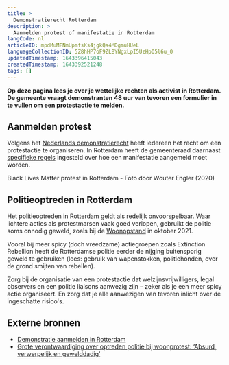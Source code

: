```yaml
---
title: >
  Demonstratierecht Rotterdam
description: >
  Aanmelden protest of manifestatie in Rotterdam
langCode: nl
articleID: mpdMuMFNmUpmfsKs4jgkQa4MDgmuHUeL
languageCollectionID: 5Z8hHP7oF9ZLBYNgxLpI5UzHpO5l6u_0
updatedTimestamp: 1643396415043
createdTimestamp: 1643392521248
tags: []
---
```


**Op deze pagina lees je over je wettelijke rechten als activist in Rotterdam. De gemeente vraagt demonstranten 48 uur van tevoren een formulier in te vullen om een protestactie te melden.**

## Aanmelden protest

Volgens het [Nederlands demonstratierecht](/nl/rights) heeft iedereen het recht om een protestactie te organiseren. In Rotterdam heeft de gemeenteraad daarnaast [specifieke regels](https://www.rotterdam.nl/loket/bewijs-kennisgeving-demonstraties/) ingesteld over hoe een manifestatie aangemeld moet worden.

<div><figcaption>Black Lives Matter protest in Rotterdam - Foto door Wouter Engler (2020)</figcaption></div>

## Politieoptreden in **Rotterdam**

Het politieoptreden in Rotterdam geldt als redelijk onvoorspelbaar. Waar lichtere acties als protestmarsen vaak goed verlopen, gebruikt de politie soms onnodig geweld, zoals bij de [Woonopstand](https://woonopstand.nl/persbericht-woonopstand-presenteert-zwartboek-politieoptreden-17-oktober-eist-onafhankelijk-onderzoek/) in oktober 2021.

Vooral bij meer spicy (doch vreedzame) actiegroepen zoals Extinction Rebellion heeft de Rotterdamse politie eerder de nijging buitensporig geweld te gebruiken (lees: gebruik van wapenstokken, politiehonden, over de grond smijten van rebellen).

Zorg bij de organisatie van een protestactie dat welzijnsvrijwilligers, legal observers en een politie liaisons aanwezig zijn – zeker als je een meer spicy actie organiseert. En zorg dat je alle aanwezigen van tevoren inlicht over de ingeschatte risico's.

<div></div>

## Externe bronnen

-   [Demonstratie aanmelden in Rotterdam](https://www.rotterdam.nl/wonen-leven/demonstraties/)
-   [Grote verontwaar­di­ging over optreden politie bij woonpro­test: ‘Absurd, verwerpe­lijk en geweldda­dig’](https://www.ad.nl/rotterdam/grote-verontwaardiging-over-optreden-politie-bij-woonprotest-absurd-verwerpelijk-en-gewelddadig~a59bc877/)